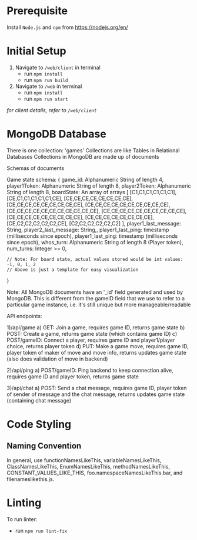 # Prerequisite
Install `Node.js` and `npm` from https://nodejs.org/en/ 

# Initial Setup
1. Navigate to `/web/client` in terminal
   * run `npm install`
   * run `npm run build`
2. Navigate to `/web` in terminal
   * run `npm install`
   * run `npm run start`

*for client details, refer to `/web/client`*

# MongoDB Database
There is one collection: 'games'
Collections are like Tables in Relational Databases
Collections in MongoDB are made up of documents

Schemas of documents

Game state schema:
{
    game_id: Alphanumeric String of length 4,
    player1Token: Alphanumeric String of length 8,
    player2Token: Alphanumeric String of length 8,
    boardState: An array of arrays [
        [C1,C1,C1,C1,C1,C1],
        [CE,C1,C1,C1,C1,C1,CE],
        [CE,CE,CE,CE,CE,CE,CE,CE],
        [CE,CE,CE,CE,CE,CE,CE,CE,CE],
        [CE,CE,CE,CE,CE,CE,CE,CE,CE,CE],
        [CE,CE,CE,CE,CE,CE,CE,CE,CE,CE,CE],
        [CE,CE,CE,CE,CE,CE,CE,CE,CE,CE],
        [CE,CE,CE,CE,CE,CE,CE,CE,CE],
        [CE,CE,CE,CE,CE,CE,CE,CE],
        [CE,C2,C2,C2,C2,C2,CE],
        [C2,C2,C2,C2,C2,C2]
    ],
    player1_last_message: String,
    player2_last_message: String,,
    player1_last_ping: timestamp (milliseconds since epoch),
    player1_last_ping: timestamp (milliseconds since epoch),
    whos_turn: Alphanumeric String of length 8 (Player token),
    num_turns: Integer >= 0,

    // Note: For board state, actual values stored would be int values: -1, 0, 1, 2
    // Above is just a template for easy visualization
}

Note: All MongoDB documents have an '_id' field generated
and used by MongoDB. This is different from the gameID field 
that we use to refer to a particular game instance, i.e.
it's still unique but more manageable/readable

API endpoints:

1)/api/game
a) GET: Join a game, requires game ID, returns game state
b) POST: Create a game, returns game state (which contains game ID)
c) POST/gameID: Connect a player, requires game ID and player1/player choice, returns player token
d) PUT: Make a game move, requires game ID, player token of maker of move and move info, returns updates game state (also does validation of move in backend)

2)/api/ping
a) POST/gameID: Ping backend to keep connection alive, requires game ID and player token, returns game state

3)/api/chat
a) POST: Send a chat message, requires game ID, player token of sender of message and the chat message, returns updates game state (containing chat message)

# Code Styling

## Naming Convention
In general, use functionNamesLikeThis, variableNamesLikeThis, ClassNamesLikeThis, EnumNamesLikeThis, methodNamesLikeThis, CONSTANT_VALUES_LIKE_THIS, foo.namespaceNamesLikeThis.bar, and filenameslikethis.js.

# Linting
To run linter:
   * run `npm run lint-fix`
